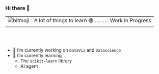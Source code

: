 ### Hi there 👋


|                  |                 |
| :--------------- |:---------------:|
| ![bitmoji](https://sdk.bitmoji.com/render/panel/ded21d24-cb38-4e67-862b-4fcb8201f661-a244cf7c-f70f-4cf8-b6ae-be93133fa068-v1.png?transparent=1&palette=1&width=246) |  A lot of things to learn 😄    ..........     Work In Progress     |
|                  |                 |

<br></br>

    
- 🔭 I’m currently working on `DataViz` and `Datascience`
- 🌱 I’m currently learning
  - The `scikit-learn` library
  - AI agent
<!--
**MaryleneH/MaryleneH** is a ✨ _special_ ✨ repository because its `README.md` (this file) appears on your GitHub profile.

Here are some ideas to get you started:


- 🌱 I’m currently learning ...
- 👯 I’m looking to collaborate on ...
- 🤔 I’m looking for help with ...
- 💬 Ask me about ...
- 📫 How to reach me: ...
- 😄 Pronouns: ...
- ⚡ Fun fact: ...
-->
